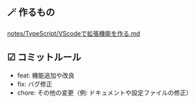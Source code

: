## 🪄 作るもの

[notes/TypeScript/VScodeで拡張機能を作る.md
](https://github.com/mizunomu1v1/mizunomu1v1/blob/main/notes/TypeScript/VScode%E3%81%A7%E6%8B%A1%E5%BC%B5%E6%A9%9F%E8%83%BD%E3%82%92%E4%BD%9C%E3%82%8B.md)

## ☑ コミットルール

- feat: 機能追加や改良
- fix: バグ修正
- chore: その他の変更（例: ドキュメントや設定ファイルの修正）
